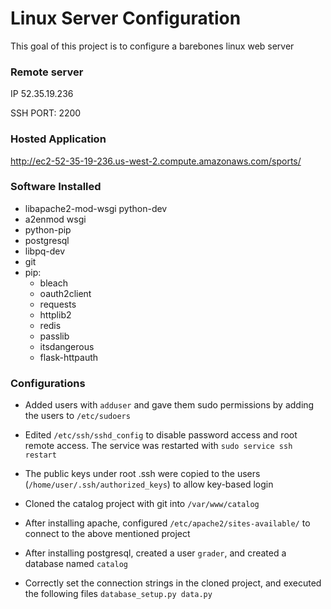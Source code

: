 # Linux Server Configuration

This goal of this project is to configure a barebones linux web server

### Remote server

IP 52.35.19.236

SSH PORT: 2200

### Hosted Application

http://ec2-52-35-19-236.us-west-2.compute.amazonaws.com/sports/

### Software Installed

* libapache2-mod-wsgi python-dev
* a2enmod wsgi 
* python-pip 
* postgresql
* libpq-dev
* git
* pip: 
  * bleach
  * oauth2client
  * requests
  * httplib2
  * redis
  * passlib
  * itsdangerous
  * flask-httpauth

### Configurations

* Added users with ```adduser``` and gave them sudo permissions by adding the users to ```/etc/sudoers```

* Edited ```/etc/ssh/sshd_config``` to disable password access and root remote access.  The service was restarted with ```sudo service ssh restart```
 
* The public keys under root .ssh were copied to the users (```/home/user/.ssh/authorized_keys```) to allow key-based login
 
* Cloned the catalog project with git into ```/var/www/catalog```

* After installing apache, configured ```/etc/apache2/sites-available/``` to connect to the above mentioned project

* After installing postgresql, created a user ```grader```, and created a database named ```catalog```

* Correctly set the connection strings in the cloned project, and executed the following files ```database_setup.py data.py```

